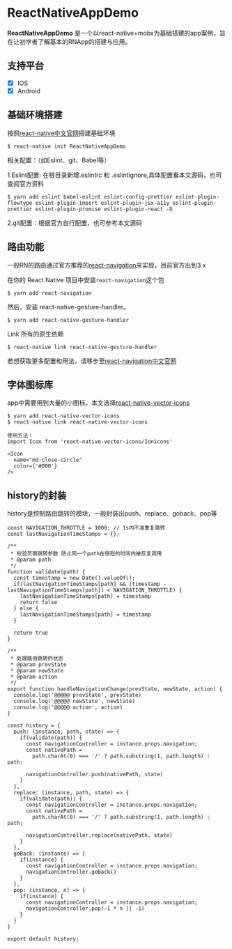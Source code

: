 # ReactNativeAppDemo
**ReactNativeAppDemo** 是一个以react-native+mobx为基础搭建的app案例，旨在让初学者了解基本的RNApp的搭建与应用。

## 支持平台
- [x] IOS
- [x] Android

## 基础环境搭建
按照[react-native中文官网](https://reactnative.cn/docs/getting-started/)搭建基础环境

```
$ react-native init ReactNativeAppDemo
```

相关配置：（如Eslint、git、Babel等）

1.Eslint配置: 在根目录新增.eslintrc 和 .eslintignore,具体配置看本文源码，也可查阅官方资料

```
$ yarn add eslint babel-eslint eslint-config-prettier eslint-plugin-flowtype eslint-plugin-import eslint-plugin-jsx-a11y eslint-plugin-prettier eslint-plugin-promise eslint-plugin-react -D
```
2.git配置：根据官方自行配置，也可参考本文源码



## 路由功能
一般RN的路由通过官方推荐的[react-navigation](https://reactnavigation.org/docs/zh-Hans/getting-started.html)来实现，目前官方出到3.x

在你的 React Native 项目中安装`react-navigation`这个包
```
$ yarn add react-navigation
```
然后，安装 react-native-gesture-handler。

```
$ yarn add react-native-gesture-handler
```
Link 所有的原生依赖

```
$ react-native link react-native-gesture-handler
```
若想获取更多配置和用法，请移步至[react-navigation中文官网](https://reactnavigation.org/zh-Hans/)


## 字体图标库
app中需要用到大量的小图标，本文选择[react-native-vector-icons](https://oblador.github.io/react-native-vector-icons/)

```
$ yarn add react-native-vector-icons
$ react-native link react-native-vector-icons

使用方法：
import Icon from 'react-native-vector-icons/Ionicons'

<Icon
  name="md-close-circle"
  color={'#000'}
/>

```

## history的封装
history是控制路由跳转的模块，一般封装出push、replace、goback、pop等

```
const NAVIGATION_THROTTLE = 1000; // 1s内不准重复跳转
const lastNavigationTimeStamps = {};

/**
 * 校验页面跳转参数 防止同一个path在很短的时间内被反复调用
 * @param path
 */
function validate(path) {
  const timestamp = new Date().valueOf();
  if(lastNavigationTimeStamps[path] && (timestamp - lastNavigationTimeStamps[path]) < NAVIGATION_THROTTLE) {
    lastNavigationTimeStamps[path] = timestamp
    return false
  } else {
    lastNavigationTimeStamps[path] = timestamp
  }

  return true
}

/**
 * 处理路由跳转的状态
 * @param prevState
 * @param newState
 * @param action
 */
export function handleNavigationChange(prevState, newState, action) {
  console.log('@@@@@ prevState', prevState)
  console.log('@@@@@ newState', newState)
  console.log('@@@@@ action', action)
}

const history = {
  push: (instance, path, state) => {
    if(validate(path)) {
      const navigationController = instance.props.navigation;
      const nativePath =
        path.charAt(0) === '/' ? path.substring(1, path.length) : path;

      navigationController.push(nativePath, state)
    }
  },
  replace: (instance, path, state) => {
    if(validate(path)) {
      const navigationController = instance.props.navigation;
      const nativePath =
        path.charAt(0) === '/' ? path.substring(1, path.length) : path;

      navigationController.replace(nativePath, state)
    }
  },
  goBack: (instance) => {
    if(instance) {
      const navigationController = instance.props.navigation;
      navigationController.goBack()
    }
  },
  pop: (instance, n) => {
    if(instance) {
      const navigationController = instance.props.navigation;
      navigationController.pop(-1 * n || -1)
    }
  }
}

export default history;
```


